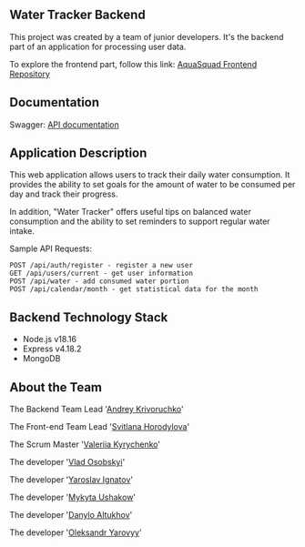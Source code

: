## Water Tracker Backend

This project was created by a team of junior developers.
It's the backend part of an application for processing user data.

To explore the frontend part, follow this link: [AquaSquad Frontend Repository](https://github.com/horodylova/project-AquaSquad)

## Documentation

Swagger: [API documentation](https://water-tracker-backend-ob6w.onrender.com/api-docs/)

## Application Description

This web application allows users to track their daily water consumption.
It provides the ability to set goals for the amount of water to be consumed per day
and track their progress.

In addition, "Water Tracker" offers useful tips on balanced water consumption
and the ability to set reminders to support regular water intake.

Sample API Requests:

    POST /api/auth/register - register a new user
    GET /api/users/current - get user information
    POST /api/water - add consumed water portion
    POST /api/calendar/month - get statistical data for the month

## Backend Technology Stack

- Node.js v18.16
- Express v4.18.2
- MongoDB

## About the Team

The Backend Team Lead '[Andrey Krivoruchko](https://www.linkedin.com/in/andrey-krivoruchko/)'

The Front-end Team Lead '[Svitlana Horodylova](https://www.linkedin.com/in/svitlana-horodylova/)'

The Scrum Master '[Valeriia Kyrychenko](https://linkedin.com/in/valeriia-kyrychenko-24a867205)'

The developer '[Vlad Osobskyi](https://www.linkedin.com/in/vlad-osobskyi/)'

The developer '[Yaroslav Ignatov](https://www.linkedin.com/in/iaroslav-ignatov/)'

The developer '[Mykyta Ushakow](https://www.linkedin.com/in/mykyta-ushakow/)'

The developer '[Danylo Altukhov](http://linkedin.com/in/danylo-altukhov)'

The developer '[Oleksandr Yarovyy](https://www.linkedin.com/in/oleksandr-yarovyy/)'